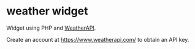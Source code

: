 # weather widget
Widget using PHP and [WeatherAPI](https://www.weatherapi.com/).

Create an account at https://www.weatherapi.com/ to obtain an API key.

